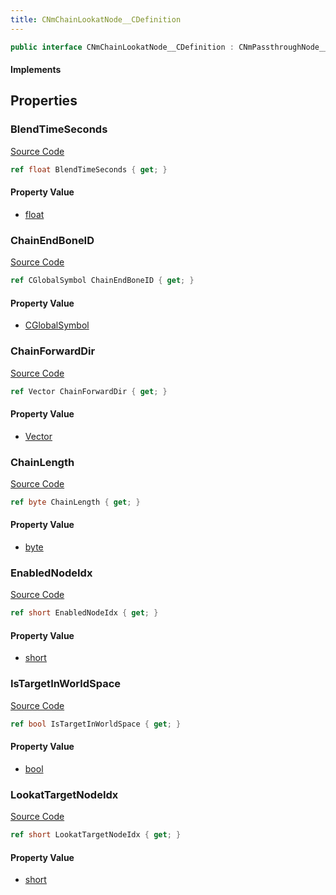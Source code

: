 ```yaml
---
title: CNmChainLookatNode__CDefinition
---
```


```csharp
public interface CNmChainLookatNode__CDefinition : CNmPassthroughNode__CDefinition, CNmPoseNode__CDefinition, CNmGraphNode__CDefinition, ISchemaClass<CNmGraphNode__CDefinition>, ISchemaClass<CNmPoseNode__CDefinition>, ISchemaClass<CNmPassthroughNode__CDefinition>, ISchemaClass<CNmChainLookatNode__CDefinition>, ISchemaField, ISchemaClass, INativeHandle
```

#### Implements

## Properties

### BlendTimeSeconds

[Source Code](https://github.com/swiftly-solution/swiftlys2/blob/beta/managed/src/SwiftlyS2.Generated/Schemas/Interfaces/CNmChainLookatNode__CDefinition.cs#L22)

```csharp
ref float BlendTimeSeconds { get; }
```

#### Property Value

- [float](https://learn.microsoft.com/dotnet/api/system.single)

### ChainEndBoneID

[Source Code](https://github.com/swiftly-solution/swiftlys2/blob/beta/managed/src/SwiftlyS2.Generated/Schemas/Interfaces/CNmChainLookatNode__CDefinition.cs#L16)

```csharp
ref CGlobalSymbol ChainEndBoneID { get; }
```

#### Property Value

- [CGlobalSymbol](/docs/api/shared/natives/cglobalsymbol)

### ChainForwardDir

[Source Code](https://github.com/swiftly-solution/swiftlys2/blob/beta/managed/src/SwiftlyS2.Generated/Schemas/Interfaces/CNmChainLookatNode__CDefinition.cs#L28)

```csharp
ref Vector ChainForwardDir { get; }
```

#### Property Value

- [Vector](/docs/api/shared/natives/vector)

### ChainLength

[Source Code](https://github.com/swiftly-solution/swiftlys2/blob/beta/managed/src/SwiftlyS2.Generated/Schemas/Interfaces/CNmChainLookatNode__CDefinition.cs#L24)

```csharp
ref byte ChainLength { get; }
```

#### Property Value

- [byte](https://learn.microsoft.com/dotnet/api/system.byte)

### EnabledNodeIdx

[Source Code](https://github.com/swiftly-solution/swiftlys2/blob/beta/managed/src/SwiftlyS2.Generated/Schemas/Interfaces/CNmChainLookatNode__CDefinition.cs#L20)

```csharp
ref short EnabledNodeIdx { get; }
```

#### Property Value

- [short](https://learn.microsoft.com/dotnet/api/system.int16)

### IsTargetInWorldSpace

[Source Code](https://github.com/swiftly-solution/swiftlys2/blob/beta/managed/src/SwiftlyS2.Generated/Schemas/Interfaces/CNmChainLookatNode__CDefinition.cs#L26)

```csharp
ref bool IsTargetInWorldSpace { get; }
```

#### Property Value

- [bool](https://learn.microsoft.com/dotnet/api/system.boolean)

### LookatTargetNodeIdx

[Source Code](https://github.com/swiftly-solution/swiftlys2/blob/beta/managed/src/SwiftlyS2.Generated/Schemas/Interfaces/CNmChainLookatNode__CDefinition.cs#L18)

```csharp
ref short LookatTargetNodeIdx { get; }
```

#### Property Value

- [short](https://learn.microsoft.com/dotnet/api/system.int16)

